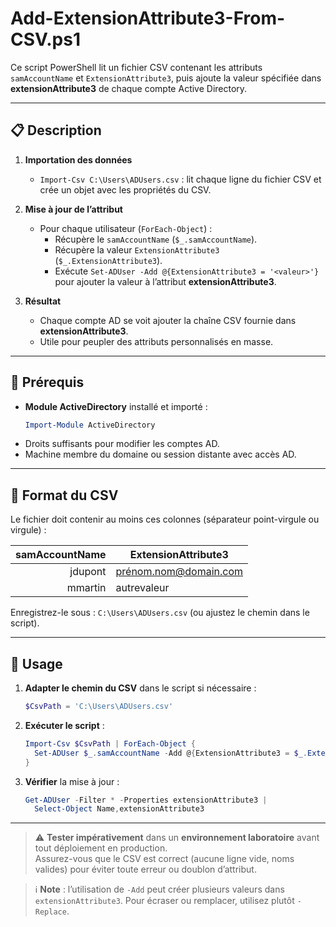 # Add-ExtensionAttribute3-From-CSV.ps1

Ce script PowerShell lit un fichier CSV contenant les attributs `samAccountName` et `ExtensionAttribute3`, puis ajoute la valeur spécifiée dans **extensionAttribute3** de chaque compte Active Directory.

---

## 📋 Description

1. **Importation des données**  
   - `Import-Csv C:\Users\ADUsers.csv` : lit chaque ligne du fichier CSV et crée un objet avec les propriétés du CSV.

2. **Mise à jour de l’attribut**  
   - Pour chaque utilisateur (`ForEach-Object`) :  
     - Récupère le `samAccountName` (`$_.samAccountName`).  
     - Récupère la valeur `ExtensionAttribute3` (`$_.ExtensionAttribute3`).  
     - Exécute `Set-ADUser -Add @{ExtensionAttribute3 = '<valeur>'}` pour ajouter la valeur à l’attribut **extensionAttribute3**.

3. **Résultat**  
   - Chaque compte AD se voit ajouter la chaîne CSV fournie dans **extensionAttribute3**.  
   - Utile pour peupler des attributs personnalisés en masse.

---

## 🔧 Prérequis

- **Module ActiveDirectory** installé et importé :
  ```powershell
  Import-Module ActiveDirectory
  ```
- Droits suffisants pour modifier les comptes AD.  
- Machine membre du domaine ou session distante avec accès AD.  

---

## 📝 Format du CSV

Le fichier doit contenir au moins ces colonnes (séparateur point-virgule ou virgule) :

| samAccountName | ExtensionAttribute3   |
|---------------:|----------------------|
| jdupont        | prénom.nom@domain.com |
| mmartin        | autrevaleur          |

Enregistrez-le sous : `C:\Users\ADUsers.csv` (ou ajustez le chemin dans le script).

---

## 🚀 Usage

1. **Adapter le chemin du CSV** dans le script si nécessaire :  
   ```powershell
   $CsvPath = 'C:\Users\ADUsers.csv'
   ```
2. **Exécuter le script** :  
   ```powershell
   Import-Csv $CsvPath | ForEach-Object {
     Set-ADUser $_.samAccountName -Add @{ExtensionAttribute3 = $_.ExtensionAttribute3} -Verbose
   }
   ```
3. **Vérifier** la mise à jour :  
   ```powershell
   Get-ADUser -Filter * -Properties extensionAttribute3 |
     Select-Object Name,extensionAttribute3
   ```

---

> ⚠️ **Tester impérativement** dans un **environnement laboratoire** avant tout déploiement en production.  
> Assurez-vous que le CSV est correct (aucune ligne vide, noms valides) pour éviter toute erreur ou doublon d’attribut.  

> ℹ️ **Note** : l’utilisation de `-Add` peut créer plusieurs valeurs dans `extensionAttribute3`. Pour écraser ou remplacer, utilisez plutôt `-Replace`.  